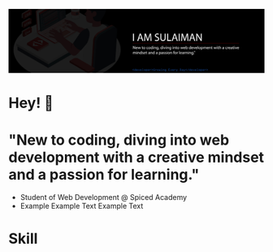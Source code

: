 ![alt text](repocover.jpg)

# Hey! 👋


# "New to coding, diving into web development with a creative mindset and a passion for learning."

- Student of Web Development @ Spiced Academy 
- Example Example Text Example Text 

# Skill

